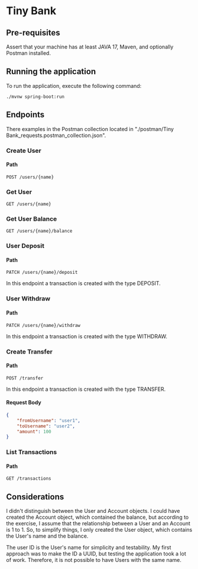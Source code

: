 # Tiny Bank

## Pre-requisites
Assert that your machine has at least JAVA 17, Maven, and optionally Postman installed.

## Running the application

To run the application, execute the following command:

```shell
./mvnw spring-boot:run
```

## Endpoints
There examples in the Postman collection located in "./postman/Tiny Bank_requests.postman_collection.json".

### Create User
#### Path
    POST /users/{name}
### Get User
    GET /users/{name}
### Get User Balance
    GET /users/{name}/balance
### User Deposit
#### Path
    PATCH /users/{name}/deposit
In this endpoint a transaction is created with the type DEPOSIT.
### User Withdraw
#### Path
    PATCH /users/{name}/withdraw
In this endpoint a transaction is created with the type WITHDRAW.
### Create Transfer
#### Path
    POST /transfer
In this endpoint a transaction is created with the type TRANSFER.
#### Request Body
```json
{
    "fromUsername": "user1",
    "toUsername": "user2",
    "amount": 100
}
```
### List Transactions
#### Path
    GET /transactions

## Considerations

I didn't distinguish between the User and Account objects. I could have created the Account object, which contained the balance, but according to the exercise, I assume that the relationship between a User and an Account is 1 to 1. So, to simplify things, I only created the User object, which contains the User's name and the balance.

The user ID is the User's name for simplicity and testability. My first approach was to make the ID a UUID, but testing the application took a lot of work. Therefore, it is not possible to have Users with the same name.